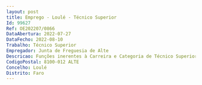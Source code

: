 ```yaml
--- 
layout: post
title: Emprego - Loulé - Técnico Superior
Id: 99627
Ref: OE202207/0866
DataAbertura: 2022-07-27
DataFecho: 2022-08-10
Trabalho: Técnico Superior
Empregador: Junta de Freguesia de Alte
Descricao: Funções inerentes à Carreira e Categoria de Técnico Superior conforme anexo à LTFP aprovada pela lei nº 35 2014 de 20 de junho, com Licenciatura em engenharia civil e formação oficial em Higiene e Segurança no Trabalho. Preferência na experiência em organização e coordenação de recursos humanos em diversas áreas.
CodigoPostal: 8100-012 ALTE
Concelho: Loulé
Distrito: Faro
--- 
```

